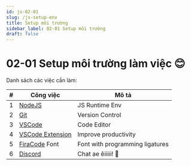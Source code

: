 ```yaml
---
id: js-02-01
slug: /js-setup-env
title: Setup môi trường
sidebar_label: 02-01 Setup môi trường
draft: false
---
```


# 02-01 Setup môi trường làm việc 😊

Danh sách các việc cần làm:

| #   | Công việc                                                                     | Mô tả                           |
| --- | ----------------------------------------------------------------------------- | ------------------------------- |
| 1   | [NodeJS](https://nodejs.org/en/)                                              | JS Runtime Env                  |
| 2   | [Git](https://git-scm.com/)                                                   | Version Control                 |
| 3   | [VSCode](https://code.visualstudio.com/)                                      | Code Editor                     |
| 4   | [VSCode Extension](https://marketplace.visualstudio.com/)                     | Improve productivity            |
| 5   | [FiraCode](https://github.com/tonsky/FiraCode/wiki/VS-Code-Instructions) Font | Font with programming ligatures |
| 6   | [Discord](https://discord.com/)                                               | Chat ae êiiiii! 🤣               |

<DocsJSFooter />